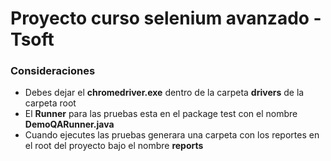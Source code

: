 # Proyecto curso selenium avanzado - Tsoft
### Consideraciones
- Debes dejar el **chromedriver.exe** dentro de la carpeta **drivers** de la carpeta root
- El **Runner** para las pruebas esta en el package test con el nombre **DemoQARunner.java**
- Cuando ejecutes las pruebas generara una carpeta con los reportes en el root del proyecto bajo el nombre **reports**
